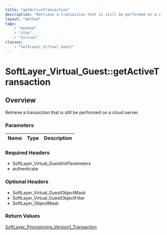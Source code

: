 ```yaml
---
title: "getActiveTransaction"
description: "Retrieve a transaction that is still be performed on a cloud server."
layout: "method"
tags:
    - "method"
    - "sldn"
    - "Virtual"
classes:
    - "SoftLayer_Virtual_Guest"
---
```

# SoftLayer_Virtual_Guest::getActiveTransaction
## Overview 
Retrieve a transaction that is still be performed on a cloud server.

### Parameters 
|Name | Type | Description |
| --- | --- | --- |


### Required Headers
* SoftLayer_Virtual_GuestInitParameters
* authenticate

### Optional Headers
* SoftLayer_Virtual_GuestObjectMask
* SoftLayer_Virtual_GuestObjectFilter
* SoftLayer_ObjectMask

### Return Values
<a href='/reference/datatypes/SoftLayer_Provisioning_Version1_Transaction'>SoftLayer_Provisioning_Version1_Transaction </a>
